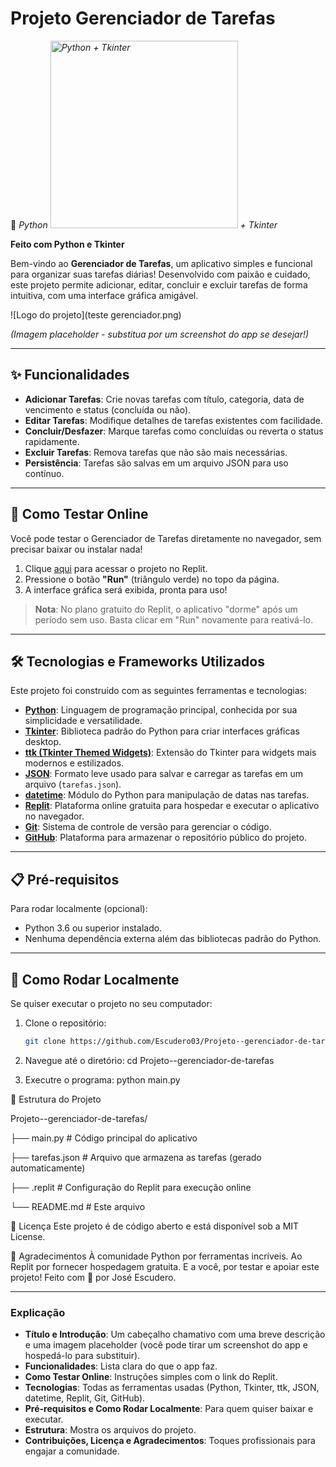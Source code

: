 # Projeto Gerenciador de Tarefas   


🐍 *Python <img src="https://www.python.org/static/community_logos/python-logo-master-v3-TM.png" alt="Python + Tkinter" width="300">  + Tkinter*



**Feito com Python e Tkinter**

                                                                        

Bem-vindo ao **Gerenciador de Tarefas**, um aplicativo simples e funcional para organizar suas tarefas diárias! Desenvolvido com paixão e cuidado, este projeto permite adicionar, editar, concluir e excluir tarefas de forma intuitiva, com uma interface gráfica amigável.

  ![Logo do projeto](teste gerenciador.png)
                      
*(Imagem placeholder - substitua por um screenshot do app se desejar!)*

---

## ✨ Funcionalidades
- **Adicionar Tarefas**: Crie novas tarefas com título, categoria, data de vencimento e status (concluída ou não).
- **Editar Tarefas**: Modifique detalhes de tarefas existentes com facilidade.
- **Concluir/Desfazer**: Marque tarefas como concluídas ou reverta o status rapidamente.
- **Excluir Tarefas**: Remova tarefas que não são mais necessárias.
- **Persistência**: Tarefas são salvas em um arquivo JSON para uso contínuo.

---

## 🚀 Como Testar Online
Você pode testar o Gerenciador de Tarefas diretamente no navegador, sem precisar baixar ou instalar nada!  
1. Clique [aqui](https://replit.com/@joseescudero03/Projeto-gerenciador-de-tarefas) para acessar o projeto no Replit.  
2. Pressione o botão **"Run"** (triângulo verde) no topo da página.  
3. A interface gráfica será exibida, pronta para uso!

> **Nota**: No plano gratuito do Replit, o aplicativo "dorme" após um período sem uso. Basta clicar em "Run" novamente para reativá-lo.

---

## 🛠 Tecnologias e Frameworks Utilizados
Este projeto foi construído com as seguintes ferramentas e tecnologias:

- **[Python](https://www.python.org/)**: Linguagem de programação principal, conhecida por sua simplicidade e versatilidade.
- **[Tkinter](https://docs.python.org/3/library/tkinter.html)**: Biblioteca padrão do Python para criar interfaces gráficas desktop.
- **[ ttk (Tkinter Themed Widgets)](https://docs.python.org/3/library/tkinter.ttk.html)**: Extensão do Tkinter para widgets mais modernos e estilizados.
- **[JSON](https://www.json.org/)**: Formato leve usado para salvar e carregar as tarefas em um arquivo (`tarefas.json`).
- **[datetime](https://docs.python.org/3/library/datetime.html)**: Módulo do Python para manipulação de datas nas tarefas.
- **[Replit](https://replit.com/)**: Plataforma online gratuita para hospedar e executar o aplicativo no navegador.
- **[Git](https://git-scm.com/)**: Sistema de controle de versão para gerenciar o código.
- **[GitHub](https://github.com/)**: Plataforma para armazenar o repositório público do projeto.

---

## 📋 Pré-requisitos
Para rodar localmente (opcional):
- Python 3.6 ou superior instalado.
- Nenhuma dependência externa além das bibliotecas padrão do Python.

---

## 🏃 Como Rodar Localmente
Se quiser executar o projeto no seu computador:
1. Clone o repositório:
   ```bash
   git clone https://github.com/Escudero03/Projeto--gerenciador-de-tarefas.git
   
2. Navegue até o diretório:
cd Projeto--gerenciador-de-tarefas

3. Executre o programa:
 python main.py

📂 Estrutura do Projeto

Projeto--gerenciador-de-tarefas/

├── main.py          # Código principal do aplicativo

├── tarefas.json     # Arquivo que armazena as tarefas (gerado automaticamente)

├── .replit         # Configuração do Replit para execução online

└── README.md       # Este arquivo

📜 Licença
Este projeto é de código aberto e está disponível sob a MIT License.

🌟 Agradecimentos
À comunidade Python por ferramentas incríveis.
Ao Replit por fornecer hospedagem gratuita.
E a você, por testar e apoiar este projeto!
Feito com 💙 por José Escudero.


---

### **Explicação**
- **Título e Introdução**: Um cabeçalho chamativo com uma breve descrição e uma imagem placeholder (você pode tirar um screenshot do app e hospedá-lo para substituir).
- **Funcionalidades**: Lista clara do que o app faz.
- **Como Testar Online**: Instruções simples com o link do Replit.
- **Tecnologias**: Todas as ferramentas usadas (Python, Tkinter, ttk, JSON, datetime, Replit, Git, GitHub).
- **Pré-requisitos e Como Rodar Localmente**: Para quem quiser baixar e executar.
- **Estrutura**: Mostra os arquivos do projeto.
- **Contribuições, Licença e Agradecimentos**: Toques profissionais para engajar a comunidade.



